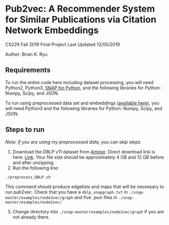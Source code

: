 # Pub2vec: A Recommender System for Similar Publications via Citation Network Embeddings
CS229 Fall 2019 Final Project
Last Updated 12/05/2019

Author: Brian K. Ryu

## Requirements
To run the entire code here including dataset processing, you will need Python2, Python3, [SNAP for Python](http://snap.stanford.edu/snappy/index.html), and the following libraries for Python: Numpy, Scipy, and JSON. 

To run using preprocessed data set and embeddings [(available here)](https://drive.google.com/drive/folders/1ZgqwtSXKe8toQkF8Y1QzcdsTCa9dBtJy?usp=sharing), you will need Python3 and the following libraries for Python: Numpy, Scipy, and JSON. 

## Steps to run
*Note: If you are using my preprocessed data, you can skip steps*

1. Download the DBLP v11 dataset from [Aminer](https://aminer.org/citation). Direct download link is here: [Link](https://lfs.aminer.cn/misc/dblp.v11.zip). Your file size should be approximately 4 GB and 12 GB before and after unzipping.
2. Run the following line:

```
./preprocess_DBLP.sh
```

This command should produce edgelists and maps that will be necessary to run pub2vec. Check that you have a `dblp_snapgraph.txt` in `./snap-master/examples/node2vec/graph` and five .json files in `./snap-master/examples/node2vec/`

3. Change directory into `./snap-master/examples/node2vec/graph` if you are not already there.